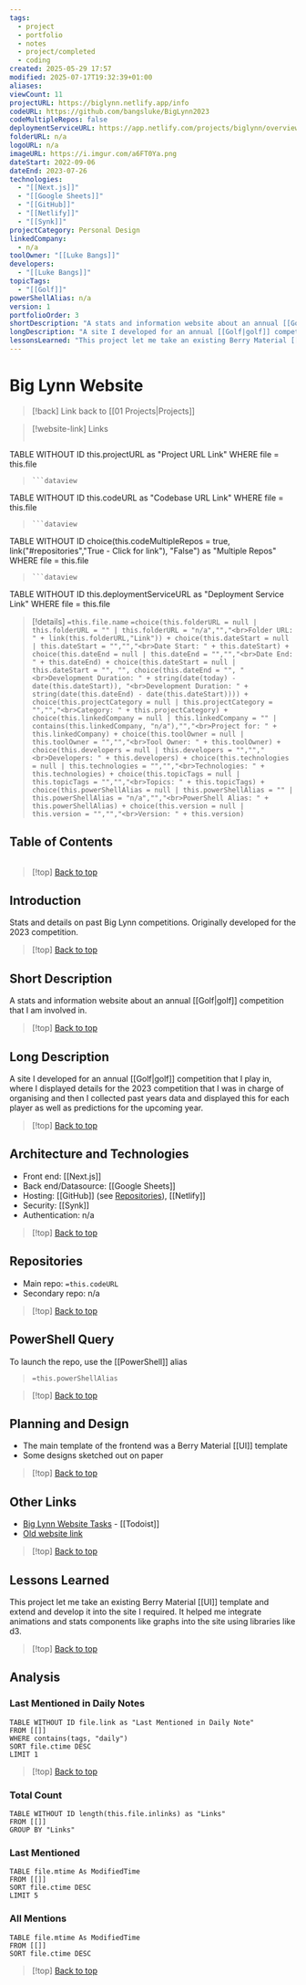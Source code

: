 ```yaml
---
tags:
  - project
  - portfolio
  - notes
  - project/completed
  - coding
created: 2025-05-29 17:57
modified: 2025-07-17T19:32:39+01:00
aliases: 
viewCount: 11
projectURL: https://biglynn.netlify.app/info
codeURL: https://github.com/bangsluke/BigLynn2023
codeMultipleRepos: false
deploymentServiceURL: https://app.netlify.com/projects/biglynn/overview
folderURL: n/a
logoURL: n/a
imageURL: https://i.imgur.com/a6FT0Ya.png
dateStart: 2022-09-06
dateEnd: 2023-07-26
technologies:
  - "[[Next.js]]"
  - "[[Google Sheets]]"
  - "[[GitHub]]"
  - "[[Netlify]]"
  - "[[Synk]]"
projectCategory: Personal Design
linkedCompany:
  - n/a
toolOwner: "[[Luke Bangs]]"
developers:
  - "[[Luke Bangs]]"
topicTags:
  - "[[Golf]]"
powerShellAlias: n/a
version: 1
portfolioOrder: 3
shortDescription: "A stats and information website about an annual [[Golf|golf]] competition that I am involved in."
longDescription: "A site I developed for an annual [[Golf|golf]] competition that I play in, where I displayed details for the 2023 competition that I was in charge of organising and then I collected past years data and displayed this for each player as well as predictions for the upcoming year."
lessonsLearned: "This project let me take an existing Berry Material [[UI]] template and extend and develop it into the site I required. It helped me integrate animations and stats components like graphs into the site using libraries like d3."
---
```

# Big Lynn Website

> [!back] Link back to [[01 Projects|Projects]]

>[!website-link] Links
> ```dataview
TABLE WITHOUT ID this.projectURL as "Project URL Link"
WHERE file = this.file
>```
>```dataview
TABLE WITHOUT ID this.codeURL as "Codebase URL Link"
WHERE file = this.file
>```
>```dataview
TABLE WITHOUT ID choice(this.codeMultipleRepos = true, link("#repositories","True - Click for link"), "False") as "Multiple Repos"
WHERE file = this.file
>```
>```dataview
TABLE WITHOUT ID this.deploymentServiceURL as "Deployment Service Link"
WHERE file = this.file

>[!details]  `=this.file.name`
>`=choice(this.folderURL = null | this.folderURL = "" | this.folderURL = "n/a","","<br>Folder URL: " + link(this.folderURL,"Link")) + choice(this.dateStart = null | this.dateStart = "","","<br>Date Start: " + this.dateStart) + choice(this.dateEnd = null | this.dateEnd = "","","<br>Date End: " + this.dateEnd) + choice(this.dateStart = null | this.dateStart = "", "", choice(this.dateEnd = "", "<br>Development Duration: " + string(date(today) - date(this.dateStart)), "<br>Development Duration: " + string(date(this.dateEnd) - date(this.dateStart)))) + choice(this.projectCategory = null | this.projectCategory = "","","<br>Category: " + this.projectCategory) + choice(this.linkedCompany = null | this.linkedCompany = "" | contains(this.linkedCompany, "n/a"),"","<br>Project for: " + this.linkedCompany) + choice(this.toolOwner = null | this.toolOwner = "","","<br>Tool Owner: " + this.toolOwner) + choice(this.developers = null | this.developers = "","","<br>Developers: " + this.developers) + choice(this.technologies = null | this.technologies = "","","<br>Technologies: " + this.technologies) + choice(this.topicTags = null | this.topicTags = "","","<br>Topics: " + this.topicTags) + choice(this.powerShellAlias = null | this.powerShellAlias = "" | this.powerShellAlias = "n/a","","<br>PowerShell Alias: " + this.powerShellAlias) + choice(this.version = null | this.version = "","","<br>Version: " + this.version)`

## Table of Contents

```table-of-contents
```

>[!top] [Back to top](#Table%20of%20Contents)

## Introduction

Stats and details on past Big Lynn competitions. Originally developed for the 2023 competition.

>[!top] [Back to top](#Table%20of%20Contents)

## Short Description

A stats and information website about an annual [[Golf|golf]] competition that I am involved in.

>[!top] [Back to top](#Table%20of%20Contents)

## Long Description

A site I developed for an annual [[Golf|golf]] competition that I play in, where I displayed details for the 2023 competition that I was in charge of organising and then I collected past years data and displayed this for each player as well as predictions for the upcoming year.

>[!top] [Back to top](#Table%20of%20Contents)

## Architecture and Technologies

- Front end: [[Next.js]]
- Back end/Datasource: [[Google Sheets]]
- Hosting: [[GitHub]] (see [Repositories](#repositories)), [[Netlify]]
- Security: [[Synk]]
- Authentication: n/a

>[!top] [Back to top](#Table%20of%20Contents)

## Repositories

- Main repo: `=this.codeURL`
- Secondary repo: n/a

>[!top] [Back to top](#Table%20of%20Contents)

## PowerShell Query

To launch the repo, use the [[PowerShell]] alias 

> `=this.powerShellAlias`

>[!top] [Back to top](#Table%20of%20Contents)

## Planning and Design

- The main template of the frontend was a Berry Material [[UI]] template
- Some designs sketched out on paper

>[!top] [Back to top](#Table%20of%20Contents)

## Other Links

- [Big Lynn Website Tasks](https://todoist.com/app/section/Big-Lynn-6C4XgHCXxqhRx95j) - [[Todoist]]
- [Old website link](https://biglynn2023.netlify.app/info)

>[!top] [Back to top](#Table%20of%20Contents)

## Lessons Learned

This project let me take an existing Berry Material [[UI]] template and extend and develop it into the site I required. It helped me integrate animations and stats components like graphs into the site using libraries like d3.

>[!top] [Back to top](#Table%20of%20Contents)

## Analysis

### Last Mentioned in Daily Notes

```dataview
TABLE WITHOUT ID file.link as "Last Mentioned in Daily Note"
FROM [[]]
WHERE contains(tags, "daily")
SORT file.ctime DESC
LIMIT 1
```

>[!top] [Back to top](#Table%20of%20Contents)

### Total Count

```dataview
TABLE WITHOUT ID length(this.file.inlinks) as "Links"
FROM [[]]
GROUP BY "Links"
```

### Last Mentioned

```dataview
TABLE file.mtime As ModifiedTime
FROM [[]]
SORT file.ctime DESC
LIMIT 5
```

### All Mentions

```dataview
TABLE file.mtime As ModifiedTime
FROM [[]]
SORT file.ctime DESC
```

>[!top] [Back to top](#Table%20of%20Contents)